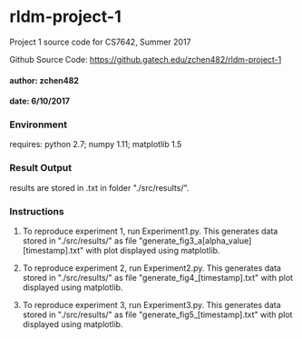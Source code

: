 # rldm-project-1
Project 1 source code for CS7642, Summer 2017

Github Source Code: https://github.gatech.edu/zchen482/rldm-project-1

#### author: zchen482
#### date: 6/10/2017

### Environment
requires: python 2.7; numpy 1.11; matplotlib 1.5

### Result Output
results are stored in .txt in folder "./src/results/".

### Instructions
1. To reproduce experiment 1, run Experiment1.py. This generates data stored in "./src/results/" as file "generate_fig3_a[alpha_value][timestamp].txt" with plot displayed using matplotlib.

2. To reproduce experiment 2, run Experiment2.py. This generates data stored in "./src/results/" as file "generate_fig4_[timestamp].txt" with plot displayed using matplotlib.

2. To reproduce experiment 3, run Experiment3.py. This generates data stored in "./src/results/" as file "generate_fig5_[timestamp].txt" with plot displayed using matplotlib.
